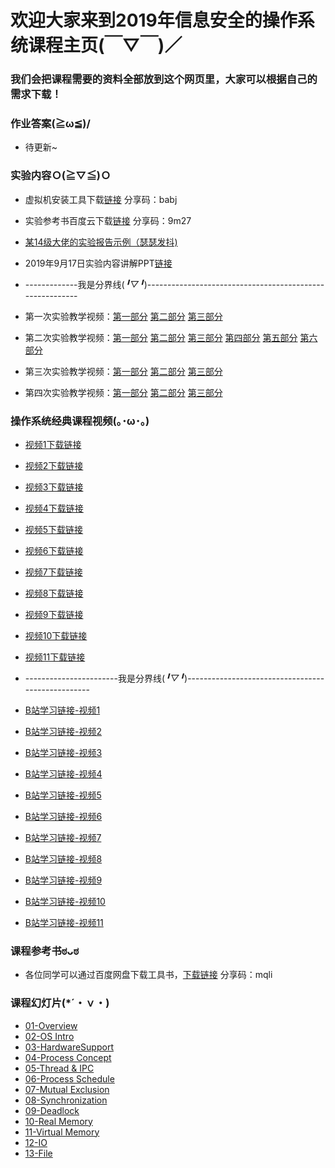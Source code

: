 #      欢迎大家来到2019年信息安全的操作系统课程主页(￣▽￣)／
###    我们会把课程需要的资料全部放到这个网页里，大家可以根据自己的需求下载！



### 作业答案(≧ω≦)/
* 待更新~




### 实验内容Ｏ(≧▽≦)Ｏ

* 虚拟机安装工具下载[链接](https://pan.baidu.com/s/1gRavuxQPG9IkbA9p9bjRHA "Title") 分享码：babj
* 实验参考书百度云下载[链接](https://pan.baidu.com/s/1sYXX7bf7w_HFtVfU0nBxgg "Title") 分享码：9m27
* [某14级大佬的实验报告示例（瑟瑟发抖)](https://github.com/ljw1006/Operating-System-2019/blob/master/Experiments/Example-lab1-report.7z "Title")
* 2019年9月17日实验内容讲解PPT[链接](https://github.com/ljw1006/Operating-System-2019/blob/master/Experiments/实验.pptx "Title")

* -------------我是分界线(*╹▽╹*)---------------------------------------------------------

* 第一次实验教学视频：[第一部分](https://www.bilibili.com/video/av32411771/?p=1 "Title") [第二部分](https://www.bilibili.com/video/av32411771/?p=2 "Title") [第三部分](https://www.bilibili.com/video/av32411771/?p=3 "Title")
* 第二次实验教学视频：[第一部分](https://www.bilibili.com/video/av32411771/?p=4 "Title") [第二部分](https://www.bilibili.com/video/av32411771/?p=5 "Title") [第三部分](https://www.bilibili.com/video/av32411771/?p=6 "Title") [第四部分](https://www.bilibili.com/video/av32411771/?p=7 "Title") [第五部分](https://www.bilibili.com/video/av32411771/?p=8 "Title") [第六部分](https://www.bilibili.com/video/av32411771/?p=9 "Title")
* 第三次实验教学视频：[第一部分](https://www.bilibili.com/video/av32411771/?p=10 "Title") [第二部分](https://www.bilibili.com/video/av32411771/?p=11 "Title") [第三部分](https://www.bilibili.com/video/av32411771/?p=12 "Title")
* 第四次实验教学视频：[第一部分](https://www.bilibili.com/video/av32411771/?p=13 "Title") [第二部分](https://www.bilibili.com/video/av32411771/?p=14 "Title") [第三部分](https://www.bilibili.com/video/av32411771/?p=15 "Title")




### 操作系统经典课程视频(｡･ω･｡)

* [视频1下载链接](https://github.com/yankaixie13/Operating-System-2018/tree/master/Videos/Hardware%20and%20Operating%20System%20Basic/ "Title") 
* [视频2下载链接](https://github.com/yankaixie13/Operating-System-2018/blob/master/Videos/Hardware%20and%20Operating%20System%20Basic/Hardware_and_Operating_System_basics_-_10_of_11.mp4 "Title")
* [视频3下载链接](https://github.com/yankaixie13/Operating-System-2018/blob/master/Videos/Hardware%20and%20Operating%20System%20Basic/Hardware_and_Operating_System_basics_-_10_of_11.mp4 "Title")
* [视频4下载链接](https://github.com/yankaixie13/Operating-System-2018/blob/master/Videos/Hardware%20and%20Operating%20System%20Basic/Hardware_and_Operating_System_basics_-_10_of_11.mp4 "Title")
* [视频5下载链接](https://github.com/yankaixie13/Operating-System-2018/blob/master/Videos/Hardware%20and%20Operating%20System%20Basic/Hardware_and_Operating_System_basics_-_10_of_11.mp4 "Title")
* [视频6下载链接](https://github.com/yankaixie13/Operating-System-2018/blob/master/Videos/Hardware%20and%20Operating%20System%20Basic/Hardware_and_Operating_System_basics_-_10_of_11.mp4 "Title")
* [视频7下载链接](https://github.com/yankaixie13/Operating-System-2018/blob/master/Videos/Hardware%20and%20Operating%20System%20Basic/Hardware_and_Operating_System_basics_-_10_of_11.mp4 "Title")
* [视频8下载链接](https://github.com/yankaixie13/Operating-System-2018/blob/master/Videos/Hardware%20and%20Operating%20System%20Basic/Hardware_and_Operating_System_basics_-_10_of_11.mp4 "Title")
* [视频9下载链接](https://github.com/yankaixie13/Operating-System-2018/blob/master/Videos/Hardware%20and%20Operating%20System%20Basic/Hardware_and_Operating_System_basics_-_10_of_11.mp4 "Title")
* [视频10下载链接](https://github.com/yankaixie13/Operating-System-2018/blob/master/Videos/Hardware%20and%20Operating%20System%20Basic/Hardware_and_Operating_System_basics_-_10_of_11.mp4 "Title")
* [视频11下载链接](https://github.com/yankaixie13/Operating-System-2018/blob/master/Videos/Hardware%20and%20Operating%20System%20Basic/Hardware_and_Operating_System_basics_-_10_of_11.mp4 "Title")

* -----------------------我是分界线(*╹▽╹*)--------------------------------------------------

* [B站学习链接-视频1](https://www.bilibili.com/video/av65832092/ "Title")
* [B站学习链接-视频2](https://www.bilibili.com/video/av65832092/?p=2 "Title")
* [B站学习链接-视频3](https://www.bilibili.com/video/av65832092/?p=3 "Title")
* [B站学习链接-视频4](https://www.bilibili.com/video/av65832092/?p=4 "Title")
* [B站学习链接-视频5](https://www.bilibili.com/video/av65832092/?p=5 "Title")
* [B站学习链接-视频6](https://www.bilibili.com/video/av65832092/?p=6 "Title")
* [B站学习链接-视频7](https://www.bilibili.com/video/av65832092/?p=7 "Title")
* [B站学习链接-视频8](https://www.bilibili.com/video/av65832092/?p=8 "Title")
* [B站学习链接-视频9](https://www.bilibili.com/video/av65832092/?p=9 "Title")
* [B站学习链接-视频10](https://www.bilibili.com/video/av65832092/?p=10 "Title")
* [B站学习链接-视频11](https://www.bilibili.com/video/av65832092/?p=11 "Title")




### 课程参考书ಠᴗಠ 

* 各位同学可以通过百度网盘下载工具书，[下载链接](https://pan.baidu.com/s/1xk8Rz99kL6xwGwGHe38xog "Title") 分享码：mqli





### 课程幻灯片(*´・ｖ・)

* [01-Overview](https://github.com/ljw1006/Operating-System-2019/blob/master/Lecture%20Slides/01-Overview.7z "Title")
* [02-OS Intro](https://github.com/ljw1006/Operating-System-2019/blob/master/Lecture%20Slides/02-OS%20Intro.7z "Title")
* [03-HardwareSupport](https://github.com/ljw1006/Operating-System-2019/blob/master/Lecture%20Slides/03-HardwareSupport.7z "Title")
* [04-Process Concept](https://github.com/ljw1006/Operating-System-2019/blob/master/Lecture%20Slides/04-Process%20Concept.7z "Title")
* [05-Thread & IPC](https://github.com/ljw1006/Operating-System-2019/blob/master/Lecture%20Slides/05-Thread%20%26%20IPC.7z "Title")
* [06-Process Schedule](https://github.com/ljw1006/Operating-System-2019/blob/master/Lecture%20Slides/06-Process%20Schedule.7z "Title")
* [07-Mutual Exclusion](https://github.com/ljw1006/Operating-System-2019/blob/master/Lecture%20Slides/07-Mutual%20Exclusion.7z "Title")
* [08-Synchronization](https://github.com/ljw1006/Operating-System-2019/blob/master/Lecture%20Slides/08-Synchronization.7z "Title")
* [09-Deadlock](https://github.com/ljw1006/Operating-System-2019/blob/master/Lecture%20Slides/09-Deadlock.7z "Title")
* [10-Real Memory](https://github.com/ljw1006/Operating-System-2019/blob/master/Lecture%20Slides/10-Real%20Memory.7z "Title")
* [11-Virtual Memory](https://github.com/ljw1006/Operating-System-2019/blob/master/Lecture%20Slides/11-Virtual%20Memory.7z "Title")
* [12-IO](https://github.com/ljw1006/Operating-System-2019/blob/master/Lecture%20Slides/12-IO.7z "Title")
* [13-File](https://github.com/ljw1006/Operating-System-2019/blob/master/Lecture%20Slides/13-File.7z "Title")


